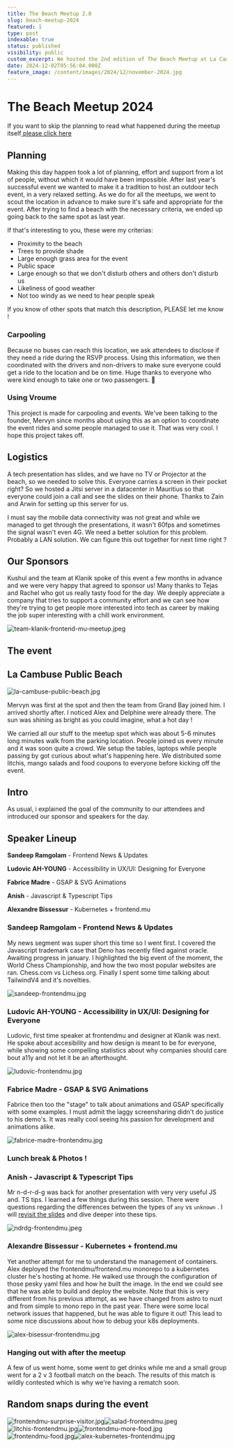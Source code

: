 ```yaml
---
title: The Beach Meetup 2.0
slug: beach-meetup-2024
featured: 1
type: post
indexable: true
status: published
visibility: public
custom_excerpt: We hosted the 2nd edition of The Beach Meetup at La Cambuse with 40 people attending tech talks
date: 2024-12-02T05:56:04.000Z
feature_image: /content/images/2024/12/november-2024.jpg
---
```


# The Beach Meetup 2024

If you want to skip the planning to read what happened during the meetup itself[ please click here](#the-event)

## Planning

Making this day happen took a lot of planning, effort and support from a lot of people, without which it would have been impossible. After last year's successful event we wanted to make it a tradition to host an outdoor tech event, in a very relaxed setting. As we do for all the meetups, we went to scout the location in advance to make sure it's safe and appropriate for the event. After trying to find a beach with the necessary criteria, we ended up going back to the same spot as last year.

If that's interesting to you, these were my criterias:

- Proximity to the beach
- Trees to provide shade
- Large enough grass area for the event
- Public space
- Large enough so that we don't disturb others and others don't disturb us
- Likeliness of good weather
- Not too windy as we need to hear people speak

If you know of other spots that match this description, PLEASE let me know !

### Carpooling

Because no buses can reach this location, we ask attendees to disclose if they need a ride during the RSVP process. Using this information, we then coordinated with the drivers and non-drivers to make sure everyone could get a ride to the location and be on time. Huge thanks to everyone who were kind enough to take one or two passengers. 🙏

### Using Vroume

This project is made for carpooling and events. We've been talking to the founder, Mervyn since months about using this as an option to coordinate the event rides and some people managed to use it. That was very cool. I hope this project takes off.

## Logistics

A tech presentation has slides, and we have no TV or Projector at the beach, so we needed to solve this. Everyone carries a screen in their pocket right? So we hosted a Jitsi server in a datacenter in Mauritius so that everyone could join a call and see the slides on their phone. Thanks to Zain and Arwin for setting up this server for us.

I must say the mobile data connectivity was not great and while we managed to get through the presentations, it wasn't 60fps and sometimes the signal wasn't even 4G. We need a better solution for this problem. Probably a LAN solution. We can figure this out together for next time right ?

## Our Sponsors

Kushul and the team at Klanik spoke of this event a few months in advance and we were very happy that agreed to sponsor us! Many thanks to Tejas and Rachel who got us really tasty food for the day. We deeply appreciate a company that tries to support a community effort and we can see how they're trying to get people more interested into tech as career by making the job super interesting with a chill work environment.

![team-klanik-frontend-mu-meetup.jpeg](/content/images/2024/12/team-klanik-frontend-mu-meetup.jpeg)

## The event

## La Cambuse Public Beach

![la-cambuse-public-beach.jpg](/content/images/2024/12/la-cambuse-public-beach.jpg)

Mervyn was first at the spot and then the team from Grand Bay joined him. I arrived shortly after. I noticed Alex and Delphine were already there. The sun was shining as bright as you could imagine, what a hot day !

We carried all our stuff to the meetup spot which was about 5-6 minutes long minutes walk from the parking location. People joined us every minute and it was soon quite a crowd. We setup the tables, laptops while people passing by got curious about what's happening here. We distributed some litchis, mango salads and food coupons to everyone before kicking off the event.

## Intro

As usual, i explained the goal of the community to our attendees and introduced our sponsor and speakers for the day.

## Speaker Lineup

**Sandeep Ramgolam** - Frontend News & Updates

**Ludovic AH-YOUNG** - Accessibility in UX/UI: Designing for Everyone

**Fabrice Madre** - GSAP & SVG Animations

**Anish** - Javascript & Typescript Tips

**Alexandre Bissessur** - Kubernetes + frontend.mu

### **Sandeep Ramgolam** - Frontend News & Updates

My news segment was super short this time so I went first. I covered the Javascript trademark case that Deno has recently filed against oracle. Awaiting progress in january. I highlighted the big event of the moment, the World Chess Championship, and how the two most popular websites are ran. Chess.com vs Lichess.org. Finally I spent some time talking about TailwindV4 and it's novelties.

![sandeep-frontendmu.jpg](/content/images/2024/12/sandeep-frontendmu.jpg)

### **Ludovic AH-YOUNG** - Accessibility in UX/UI: Designing for Everyone

Ludovic, first time speaker at frontendmu and designer at Klanik was next. He spoke about accesibility and how design is meant to be for everyone, while showing some compelling statistics about why companies should care bout a11y and not let it be an afterthought.

![ludovic-frontendmu.jpg](/content/images/2024/12/ludovic-frontendmu.jpg)

### **Fabrice Madre** - GSAP & SVG Animations

Fabrice then too the "stage" to talk about animations and GSAP specifically with some examples. I must admit the laggy screensharing didn't do justice to his demo's. It was really cool seeing his passion for development and animations alike.

![fabrice-madre-frontendmu.jpg](/content/images/2024/12/fabrice-madre-frontendmu.jpg)

### Lunch break & Photos !

### **Anish** - Javascript & Typescript Tips

Mr n-d-r-d-g was back for another presentation with very very useful JS and. TS tips. I learned a few things during this session. There were questions regarding the differences between the types of `any` vs `unknown` . I will [revisit the slides](https://slides.n-d-r-d-g.com/frontend.mu/2024-11-30/JavaScript-and-TypeScript-Tips?slideIndex=0\&stepIndex=0) and dive deeper into these tips.

![ndrdg-frontendmu.jpeg](/content/images/2024/12/ndrdg-frontendmu.jpeg)

### **Alexandre Bissessur** - Kubernetes + frontend.mu

Yet another attempt for me to understand the management of containers. Alex deployed the frontendmu/frontend.mu monorepo to a kubernetes cluster he's hosting at home. He walked use through the configuration of those pesky yaml files and how he built the image. In the end we could see that he was able to build and deploy the website. Note that this is very different from his previous attempt, as we have changed from astro to nuxt and from simple to mono repo in the past year. There were some local network issues that happened, but he was able to figure it out! This lead to some nice discussions about how to debug your k8s deployments.

![alex-bisessur-frontendmu.jpg](/content/images/2024/12/alex-bisessur-frontendmu.jpg)

### Hanging out with after the meetup

A few of us went home, some went to get drinks while me and a small group went for a 2 v 3 football match on the beach. The results of this match is wildly contested which is why we're having a rematch soon.

## Random snaps during the event

![frontendmu-surprise-visitor.jpg](/content/images/2024/12/frontendmu-surprise-visitor.jpg)![salad-frontendmu.jpeg](/content/images/2024/12/salad-frontendmu.jpeg)![litchis-frontendmu.jpg](/content/images/2024/12/litchis-frontendmu.jpg)![frontendmu-more-food.jpg](/content/images/2024/12/frontendmu-more-food.jpg)![frontendmu-food.jpg](/content/images/2024/12/frontendmu-food.jpg)![alex-kubernetes-frontendmu.jpg](/content/images/2024/12/alex-kubernetes-frontendmu.jpg)
